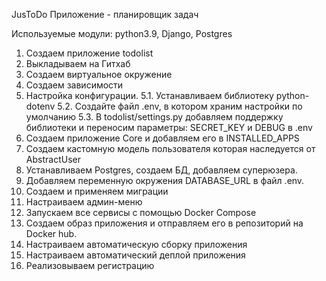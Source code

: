 JusToDo
Приложение - планировщик задач

Используемые модули: python3.9, Django, Postgres

1. Создаем приложение todolist
2. Выкладываем на Гитхаб
3. Создаем виртуальное окружение
4. Создаем зависимости
5. Настройка конфигурации. 
5.1. Устанавливаем библиотеку python-dotenv
5.2. Создайте файл .env, в котором храним настройки по умолчанию
5.3. В todolist/settings.py добавляем поддержку библиотеки и переносим параметры: SECRET_KEY и DEBUG в .env
6. Создаем приложение Core  и добавляем его в INSTALLED_APPS
7. Создаем кастомную модель пользователя которая наследуется от AbstractUser
8. Устанавливаем Postgres, создаем БД, добавляем суперюзера.
9. Добавляем переменную окружения DATABASE_URL в файл .env.
10. Создаем и применяем миграции
11. Настраиваем админ-меню
12. Запускаем все сервисы с помощью Docker Compose
13. Создаем образ приложения и отправляем его в репозиторий на Docker hub.
14. Настраиваем автоматическую сборку приложения
15. Настраиваем автоматический деплой приложения
16. Реализовываем регистрацию